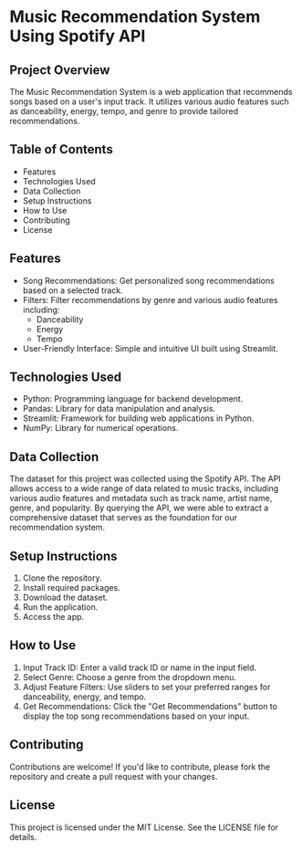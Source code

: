 # Music Recommendation System Using Spotify API

## Project Overview
The Music Recommendation System is a web application that recommends songs based on a user's input track. It utilizes various audio features such as danceability, energy, tempo, and genre to provide tailored recommendations.

## Table of Contents
- Features
- Technologies Used
- Data Collection
- Setup Instructions
- How to Use
- Contributing
- License

## Features
- Song Recommendations: Get personalized song recommendations based on a selected track.
- Filters: Filter recommendations by genre and various audio features including:
  - Danceability
  - Energy
  - Tempo
- User-Friendly Interface: Simple and intuitive UI built using Streamlit.

## Technologies Used
- Python: Programming language for backend development.
- Pandas: Library for data manipulation and analysis.
- Streamlit: Framework for building web applications in Python.
- NumPy: Library for numerical operations.

## Data Collection
The dataset for this project was collected using the Spotify API. The API allows access to a wide range of data related to music tracks, including various audio features and metadata such as track name, artist name, genre, and popularity. By querying the API, we were able to extract a comprehensive dataset that serves as the foundation for our recommendation system.

## Setup Instructions
1. Clone the repository.
2. Install required packages.
3. Download the dataset.
4. Run the application.
5. Access the app.

## How to Use
1. Input Track ID: Enter a valid track ID or name in the input field.
2. Select Genre: Choose a genre from the dropdown menu.
3. Adjust Feature Filters: Use sliders to set your preferred ranges for danceability, energy, and tempo.
4. Get Recommendations: Click the "Get Recommendations" button to display the top song recommendations based on your input.

## Contributing
Contributions are welcome! If you'd like to contribute, please fork the repository and create a pull request with your changes.

## License
This project is licensed under the MIT License. See the LICENSE file for details.
